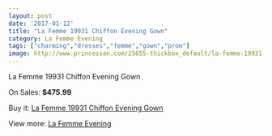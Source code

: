 ```yaml
---
layout: post
date: '2017-01-12'
title: "La Femme 19931 Chiffon Evening Gown"
category: La Femme Evening
tags: ["charming","dresses","femme","gown","prom"]
image: http://www.princessan.com/25655-thickbox_default/la-femme-19931-chiffon-evening-gown.jpg
---
```

La Femme 19931 Chiffon Evening Gown

On Sales: **$475.99**
<a href="https://www.princessan.com/en/la-femme-evening/11719-la-femme-19931-chiffon-evening-gown.html"><amp-img layout="responsive" width="600" height="600" src="//www.princessan.com/25655-thickbox_default/la-femme-19931-chiffon-evening-gown.jpg" alt="La Femme 19931 Chiffon Evening Gown 0" /></a>

Buy it: [La Femme 19931 Chiffon Evening Gown](https://www.princessan.com/en/la-femme-evening/11719-la-femme-19931-chiffon-evening-gown.html "La Femme 19931 Chiffon Evening Gown")

View more: [La Femme Evening](https://www.princessan.com/en/29-la-femme-evening "La Femme Evening")